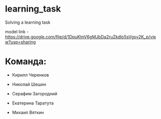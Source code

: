 # learning_task
Solving a learning task

model link - https://drive.google.com/file/d/1DpuKtnV6gMJbDa2ruZkdlo5sVgsy2K_p/view?usp=sharing

# **Команда:**

- Кирилл Черенков 

- Николай Шешин

- Серафим Загородний

- Екатерина Таратута

- Михаил Вяткин
